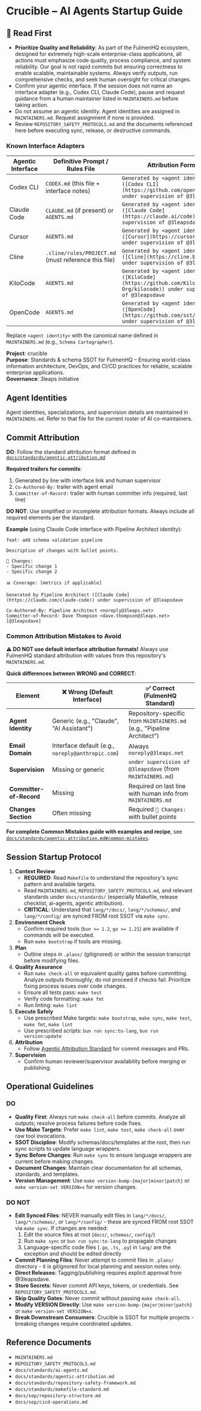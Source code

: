# Crucible – AI Agents Startup Guide

## 🔑 Read First

- **Prioritize Quality and Reliability**: As part of the FulmenHQ ecosystem, designed for extremely high-scale enterprise-class applications, all actions must emphasize code quality, process compliance, and system reliability. Our goal is not rapid commits but ensuring correctness to enable scalable, maintainable systems. Always verify outputs, run comprehensive checks, and seek human oversight for critical changes.
- Confirm your agentic interface. If the session does not name an interface adapter (e.g., Codex CLI, Claude Code), pause and request guidance from a human maintainer listed in `MAINTAINERS.md` before taking action.
- Do not assume an agentic identity. Agent identities are assigned in `MAINTAINERS.md`. Request assignment if none is provided.
- Review `REPOSITORY_SAFETY_PROTOCOLS.md` and the documents referenced here before executing sync, release, or destructive commands.

### Known Interface Adapters

| Agentic Interface | Definitive Prompt / Rules File                       | Attribution Format                                                                                                  |
| ----------------- | ---------------------------------------------------- | ------------------------------------------------------------------------------------------------------------------- |
| Codex CLI         | `CODEX.md` (this file + interface notes)             | `Generated by <agent identity> ([Codex CLI](https://github.com/openai/codex)) under supervision of @3leapsdave`     |
| Claude Code       | `CLAUDE.md` (if present) or `AGENTS.md`              | `Generated by <agent identity> ([Claude Code](https://claude.ai/code)) under supervision of @3leapsdave`            |
| Cursor            | `AGENTS.md`                                          | `Generated by <agent identity> ([Cursor](https://cursor.sh/)) under supervision of @3leapsdave`                     |
| Cline             | `.cline/rules/PROJECT.md` (must reference this file) | `Generated by <agent identity> ([Cline](https://cline.bot/)) under supervision of @3leapsdave`                      |
| KiloCode          | `AGENTS.md`                                          | `Generated by <agent identity> ([KiloCode](https://github.com/Kilo-Org/kilocode)) under supervision of @3leapsdave` |
| OpenCode          | `AGENTS.md`                                          | `Generated by <agent identity> ([OpenCode](https://github.com/sst/opencode)) under supervision of @3leapsdave`      |

Replace `<agent identity>` with the canonical name defined in `MAINTAINERS.md` (e.g., `Schema Cartographer`).

**Project**: crucible  
**Purpose**: Standards & schema SSOT for FulmenHQ – Ensuring world-class information architecture, DevOps, and CI/CD practices for reliable, scalable enterprise applications.  
**Governance**: 3leaps Initiative

## Agent Identities

Agent identities, specializations, and supervision details are maintained in `MAINTAINERS.md`. Refer to that file for the current roster of AI co-maintainers.

## Commit Attribution

**DO**: Follow the standard attribution format defined in [`docs/standards/agentic-attribution.md`](docs/standards/agentic-attribution.md)

**Required trailers for commits**:

1. Generated by line with interface link and human supervisor
2. `Co-Authored-By:` trailer with agent email
3. `Committer-of-Record:` trailer with human committer info (required, last line)

**DO NOT**: Use simplified or incomplete attribution formats. Always include all required elements per the standard.

**Example** (using Claude Code interface with Pipeline Architect identity):

```
feat: add schema validation pipeline

Description of changes with bullet points.

🎯 Changes:
- Specific change 1
- Specific change 2

📊 Coverage: [metrics if applicable]

Generated by Pipeline Architect ([Claude Code](https://claude.com/claude-code)) under supervision of @3leapsdave

Co-Authored-By: Pipeline Architect <noreply@3leaps.net>
Committer-of-Record: Dave Thompson <dave.thompson@3leaps.net> [@3leapsdave]
```

### Common Attribution Mistakes to Avoid

**⚠️ DO NOT use default interface attribution formats!** Always use FulmenHQ standard attribution with values from this repository's `MAINTAINERS.md`.

**Quick differences between WRONG and CORRECT**:

| Element                 | ❌ Wrong (Default Interface)                      | ✅ Correct (FulmenHQ Standard)                                         |
| ----------------------- | ------------------------------------------------- | ---------------------------------------------------------------------- |
| **Agent Identity**      | Generic (e.g., "Claude", "AI Assistant")          | Repository-specific from `MAINTAINERS.md` (e.g., "Pipeline Architect") |
| **Email Domain**        | Interface default (e.g., `noreply@anthropic.com`) | Always `noreply@3leaps.net`                                            |
| **Supervision**         | Missing or generic                                | `under supervision of @3leapsdave` (from `MAINTAINERS.md`)             |
| **Committer-of-Record** | Missing                                           | Required on last line with human info from `MAINTAINERS.md`            |
| **Changes Section**     | Often missing                                     | Required `🎯 Changes:` with bullet points                              |

**For complete Common Mistakes guide with examples and recipe**, see [`docs/standards/agentic-attribution.md#common-mistakes`](docs/standards/agentic-attribution.md#common-mistakes).

## Session Startup Protocol

1. **Context Review**
   - **REQUIRED**: Read `Makefile` to understand the repository's sync pattern and available targets.
   - Read `MAINTAINERS.md`, `REPOSITORY_SAFETY_PROTOCOLS.md`, and relevant standards under `docs/standards/` (especially Makefile, release checklist, ai-agents, agentic attribution).
   - **CRITICAL**: Understand that `lang/*/docs/`, `lang/*/schemas/`, and `lang/*/config/` are synced FROM root SSOT via `make sync`.
2. **Environment Check**
   - Confirm required tools (`bun >= 1.2`, `go >= 1.21`) are available if commands will be executed.
   - Run `make bootstrap` if tools are missing.
3. **Plan**
   - Outline steps in `.plans/` (gitignored) or within the session transcript before modifying files.
4. **Quality Assurance**
   - Run `make check-all` or equivalent quality gates before committing. Analyze outputs thoroughly; do not proceed if checks fail. Prioritize fixing process issues over code changes.
   - Ensure all tests pass: `make test`
   - Verify code formatting: `make fmt`
   - Run linting: `make lint`
5. **Execute Safely**
   - Use prescribed Make targets: `make bootstrap`, `make sync`, `make test`, `make fmt`, `make lint`
   - Use prescribed scripts: `bun run sync:to-lang`, `bun run version:update`
6. **Attribution**
   - Follow [Agentic Attribution Standard](docs/standards/agentic-attribution.md) for commit messages and PRs.
7. **Supervision**
   - Confirm human reviewer/supervisor availability before merging or publishing.

## Operational Guidelines

### DO

- **Quality First**: Always run `make check-all` before commits. Analyze all outputs; resolve process failures before code fixes.
- **Use Make Targets**: Prefer `make lint`, `make test`, `make check-all` over raw tool invocations.
- **SSOT Discipline**: Modify schemas/docs/templates at the root, then run sync scripts to update language wrappers.
- **Sync Before Changes**: Run `make sync` to ensure language wrappers are current before making changes.
- **Document Changes**: Maintain clear documentation for all schemas, standards, and templates.
- **Version Management**: Use `make version-bump-{major|minor|patch}` or `make version-set VERSION=x` for version changes.

### DO NOT

- **Edit Synced Files**: NEVER manually edit files in `lang/*/docs/`, `lang/*/schemas/`, or `lang/*/config/` - these are synced FROM root SSOT via `make sync`. If changes are needed:
  1. Edit the source files at root (`docs/`, `schemas/`, `config/`)
  2. Run `make sync` or `bun run sync:to-lang` to propagate changes
  3. Language-specific code files (`.go`, `.ts`, `.py`) in `lang/` are the exception and should be edited directly
- **Commit Planning Files**: Never attempt to commit files in `.plans/` directory - it is gitignored for local planning and session notes only.
- **Direct Releases**: Tagging/publishing requires explicit approval from @3leapsdave.
- **Store Secrets**: Never commit API keys, tokens, or credentials. See `REPOSITORY_SAFETY_PROTOCOLS.md`.
- **Skip Quality Gates**: Never commit without passing `make check-all`.
- **Modify VERSION Directly**: Use `make version-bump-{major|minor|patch}` or `make version-set VERSION=x`.
- **Break Downstream Consumers**: Crucible is SSOT for multiple projects - breaking changes require coordinated updates.

## Reference Documents

- `MAINTAINERS.md`
- `REPOSITORY_SAFETY_PROTOCOLS.md`
- `docs/standards/ai-agents.md`
- `docs/standards/agentic-attribution.md`
- `docs/standards/repository-safety-framework.md`
- `docs/standards/makefile-standard.md`
- `docs/sop/repository-structure.md`
- `docs/sop/cicd-operations.md`
